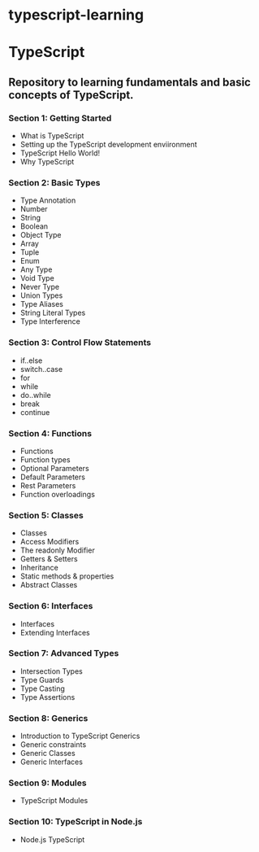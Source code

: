 # typescript-learning
<h1>TypeScript</h1>

<h2>Repository to learning fundamentals and basic concepts of TypeScript.</h2>

<h3>Section 1: Getting Started</h3>

   - What is TypeScript
   - Setting up the TypeScript development enviironment	
   - TypeScript Hello World!
   - Why TypeScript

<h3>Section 2: Basic Types</h3>

   - Type Annotation
   - Number
   - String
   - Boolean
   - Object Type
   - Array
   - Tuple
   - Enum
   - Any Type
   - Void Type
   - Never Type
   - Union Types
   - Type Aliases
   - String Literal Types
   - Type Interference
    	

<h3>Section 3: Control Flow Statements</h3>

   - if..else
   - switch..case
   - for
   - while
   - do..while
   - break
   - continue	

<h3>Section 4: Functions</h3>

   - Functions
   - Function types
   - Optional Parameters
   - Default Parameters
   - Rest Parameters
   - Function overloadings	

<h3>Section 5: Classes</h3>

   - Classes
   - Access Modifiers
   - The readonly Modifier
   - Getters & Setters
   - Inheritance
   - Static methods & properties
   - Abstract Classes	

<h3>Section 6: Interfaces</h3>

   - Interfaces
   - Extending Interfaces


<h3>Section 7: Advanced Types</h3>

   - Intersection Types
   - Type Guards
   - Type Casting
   - Type Assertions	

<h3>Section 8: Generics</h3>

   - Introduction to TypeScript Generics
   - Generic constraints
   - Generic Classes
   - Generic Interfaces

<h3>Section 9: Modules</h3>

   - TypeScript Modules	

<h3>Section 10: TypeScript in Node.js</h3>

   - Node.js TypeScript

